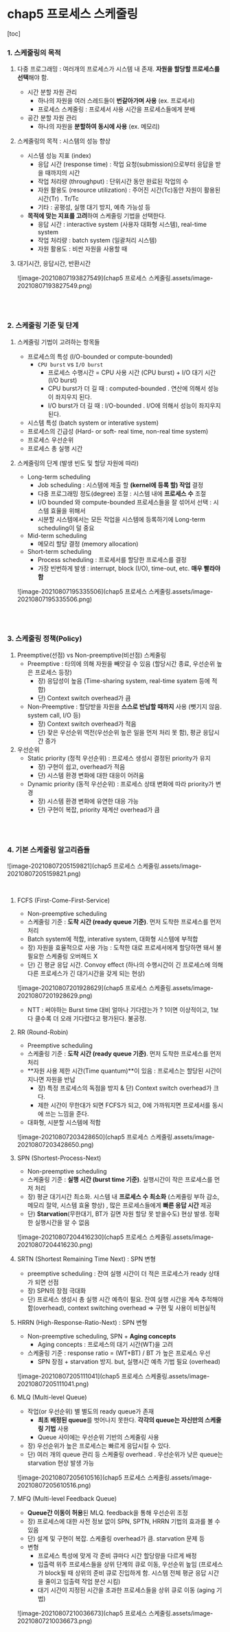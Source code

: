 # chap5 프로세스 스케줄링

[toc]

### 1. 스케줄링의 목적

1. 다중 프로그래밍 : 여러개의 프로세스가 시스템 내 존재. **자원을 할당할 프로세스를 선택**해야 함.

   - 시간 분할 자원 관리
     - 하나의 자원을 여러 스레드들이 **번갈아가며 사용** (ex. 프로세서)
     - 프로세스 스케줄링 : 프로세서 사용 시간을 프로세스들에게 분배
   - 공간 분할 자원 관리
     - 하나의 자원을 **분할하여 동시에 사용** (ex. 메모리)

2. 스케줄링의 목적 : 시스템의 성능 향상

   - 시스템 성능 지표 (index)
     - 응답 시간 (response time) : 작업 요청(submission)으로부터 응답을 받을 때까지의 시간
     - 작업 처리량 (throughput) : 단위시간 동안 완료된 작업의 수 
     - 자원 활용도 (resource utilization) : 주어진 시간(Tc)동안 자원이 활용된 시간(Tr) . Tr/Tc
     - 기타 : 공평성, 실행 대기 방지, 예측 가능성 등
   - **목적에 맞는 지표를 고려**하여 스케줄링 기법을 선택한다.
     - 응답 시간 : interactive system (사용자 대화형 시스템), real-time system
     - 작업 처리량 : batch system (일괄처리 시스템)
     - 자원 활용도 : 비싼 자원을 사용할 때

3. 대기시간, 응답시간, 반환시간

   ![image-20210807193827549](chap5 프로세스 스케줄링.assets/image-20210807193827549.png)

<br/>

<br/>

### 2. 스케줄링 기준 및 단계

1. 스케줄링 기법이 고려하는 항목들

   - 프로세스의 특성 (I/O-bounded or compute-bounded)
     - `CPU burst` vs `I/O burst`
       - 프로세스 수행시간 = CPU 사용 시간 (CPU burst) + I/O 대기 시간 (I/O burst)
       - CPU burst가 더 길 때 : computed-bounded . 연산에 의해서 성능이 좌지우지 된다.
       - I/O burst가 더 길 때 : I/O-bounded . I/O에 의해서 성능이 좌지우지 된다.
   - 시스템 특성 (batch system or interative system)
   - 프로세스의 긴급성 (Hard- or soft- real time, non-real time system)
   - 프로세스 우선순위
   - 프로세스 총 실행 시간

2. 스케줄링의 단계 (발생 빈도 및 할당 자원에 따라)

   - Long-term scheduling 
     - Job scheduling : 시스템에 제출 할 **(kernel에 등록 할) 작업** 결정
     - 다중 프로그래밍 정도(degree) 조절 : 시스템 내에 **프로세스 수** 조절
     - I/O bounded 와 compute-bounded 프로세스들을 잘 섞어서 선택 : 시스템 효율을 위해서
     - 시분할 시스템에서는 모든 작업을 시스템에 등록하기에 Long-term scheduling이 덜 중요
   - Mid-term scheduling
     - 메모리 할당 결정 (memory allocation)
   - Short-term scheduling
     - Process scheduling : 프로세서를 할당한 프로세스를 결정
     - 가장 빈번하게 발생 : interrupt, block (I/O), time-out, etc. **매우 빨라야 함**

   ![image-20210807195335506](chap5 프로세스 스케줄링.assets/image-20210807195335506.png)

<br/>

<br/>

### 3. 스케줄링 정책(Policy)

1. Preemptive(선점) vs Non-preemptive(비선점) 스케줄링
   - Preemptive : 타의에 의해 자원을 빼앗길 수 있음 (할당시간 종료, 우선순위 높은 프로세스 등장)
     - 장) 응답성이 높음 (Time-sharing system, real-time syatem 등에 적합)
     - 단) Context switch overhead가 큼
   - Non-Preemptive : 할당받을 자원을 **스스로 반납할 때까지** 사용 (뺏기지 않음. system call, I/O 등)
     - 장) Context switch overhead가 적음
     - 단) 잦은 우선순위 역전(우선순위 높은 일을 먼저 처리 못 함), 평균 응답시간 증가
2. 우선순위
   - Static priority (정적 우선순위) : 프로세스 생성시 결정된 priority가 유지
     - 장) 구현이 쉽고, overhead가 적음
     - 단) 시스템 환경 변화에 대한 대응이 어려움
   - Dynamic priority (동적 우선순위) : 프로세스 상태 변화에 따라 priority가 변경
     - 장) 시스템 환경 변화에 유연한 대응 가능
     - 단) 구현이 복잡, priority 재계산 overhead가 큼 

<br/>

<br/>

### 4. 기본 스케줄링 알고리즘들

![image-20210807205159821](chap5 프로세스 스케줄링.assets/image-20210807205159821.png)

<br/>

1. FCFS (First-Come-First-Service)

   - Non-preemptive scheduling
   - 스케줄링 기준 : **도착 시간 (ready queue 기준)**. 먼저 도착한 프로세스를 먼저 처리
   - Batch system에 적합, interative system, 대화형 시스템에 부적합
   - 장) 자원을 효율적으로 사용 가능 : 도착한 대로 프로세서에게 할당하면 돼서 불필요한 스케줄링 오버헤드 X
   - 단) 긴 평균 응답 시간. Convoy effect (하나의 수행시간이 긴 프로세스에 의해 다른 프로세스가 긴 대기시간을 갖게 되는 현상)

   ![image-20210807201928629](chap5 프로세스 스케줄링.assets/image-20210807201928629.png)

   - NTT : 써야하는 Burst time 대비 얼마나 기다렸는가 ? 1이면 이상적이고, 1보다 클수록 더 오래 기다렸다고 평가된다. 불공정.

2. RR (Round-Robin)

   - Preemptive scheduling
   - 스케줄링 기준 : **도착 시간 (ready queue 기준)**. 먼저 도착한 프로세스를 먼저 처리
   - **자원 사용 제한 시간(Time quantum)**이 있음 : 프로세스는 할당된 시간이 지나면 자원을 반납
     - 장) 특정 프로세스의 독점을 방지 & 단) Context switch overhead가 크다.
     - 제한 시간이 무한대가 되면 FCFS가 되고, 0에 가까워지면 프로세서를 동시에 쓰는 느낌을 준다.
   - 대화형, 시분할 시스템에 적합

   ![image-20210807203428650](chap5 프로세스 스케줄링.assets/image-20210807203428650.png)

3. SPN (Shortest-Process-Next)

   - Non-preemptive scheduling
   - 스케줄링 기준 : **실행 시간 (burst time 기준)**. 실행시간이 작은 프로세스를 먼저 처리
   - 장) 평균 대기시간 최소화. 시스템 내 **프로세스 수 최소화** (스케줄링 부하 감소, 메모리 절약, 시스템 효율 향상) , 많은 프로세스들에게 **빠른 응답 시간** 제공
   - 단) **Starvation**(무한대기, BT가 길면 자원 할당 못 받을수도) 현상 발생. 정확한 실행시간을 알 수 없음

   ![image-20210807204416230](chap5 프로세스 스케줄링.assets/image-20210807204416230.png)

4. SRTN (Shortest Remaining Time Next) : SPN 변형

   - preemptive scheduling : 잔여 실행 시간이 더 적은 프로세스가 ready 상태가 되면 선점
   - 장) SPN의 장점 극대화
   - 단) 프로세스 생성시 총 실행 시간 예측이 필요. 잔여 실행 시간을 계속 추적해야 함(overhead), context switching overhead => 구현 및 사용이 비현실적

5. HRRN (High-Response-Ratio-Next) : SPN 변형

   - Non-preemptive scheduling, SPN + **Aging concepts**
     - Aging concepts : 프로세스의 대기 시간(WT)을 고려
   - 스케줄링 기준 : response ratio = (WT+BT) / BT 가 높은 프로세스 우선
     - SPN 장점 + starvation 방지. but, 실행시간 예측 기법 필요 (overhead)

   ![image-20210807205111041](chap5 프로세스 스케줄링.assets/image-20210807205111041.png)

6. MLQ (Multi-level Queue)

   - 작업(or 우선순위) 별 별도의 ready queue가 존재
     - **최초 배정된 queue**를 벗어나지 못한다. **각각의 queue는 자신만의 스케줄링 기법** 사용
     - Queue 사이에는 우선순위 기반의 스케줄링 사용
   - 장) 우선순위가 높은 프로세스는 빠르게 응답시킬 수 있다.
   - 단) 여러 개의 queue 관리 등 스케줄링 overhead . 우선순위가 낮은 queue는 starvation 현상 발생 가능 

   ![image-20210807205610516](chap5 프로세스 스케줄링.assets/image-20210807205610516.png)

7. MFQ (Multi-level Feedback Queue)

   - **Queue간 이동이 허용**된 MLQ. feedback을 통해 우선순위 조정
   - 장) 프로세스에 대한 사전 정보 없이 SPN, SPTN, HRRN 기법의 효과를 볼 수 있음
   - 단) 설계 및 구현이 복잡. 스케줄링 overhead가 큼. starvation 문제 등
   - 변형
     - 프로세스 특성에 맞게 각 준비 큐마다 시간 할당량을 다르게 배정
     - 입출력 위주 프로세스들을 상위 단계의 큐로 이동, 우선순위 높임 (프로세스가 block될 때 상위의 준비 큐로 진입하게 함. 시스템 전체 평균 응답 시간을 줄이고 입출력 작업 분산 시킴)
     - 대기 시간이 지정된 시간을 초과한 프로세스들을 상위 큐로 이동 (aging 기법)

   ![image-20210807210036673](chap5 프로세스 스케줄링.assets/image-20210807210036673.png)



